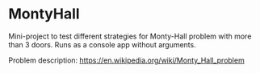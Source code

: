 # MontyHall

Mini-project to test different strategies for Monty-Hall problem with more than 3 doors.
Runs as a console app without arguments.

Problem description: https://en.wikipedia.org/wiki/Monty_Hall_problem